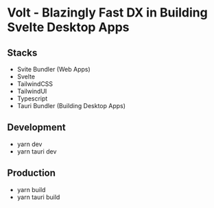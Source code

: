 # Volt - Blazingly Fast DX in Building Svelte Desktop Apps

## Stacks
- Svite Bundler (Web Apps)
- Svelte
- TailwindCSS
- TailwindUI
- Typescript
- Tauri Bundler (Building Desktop Apps)

## Development
- yarn dev
- yarn tauri dev

## Production
- yarn build
- yarn tauri build